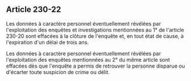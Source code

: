 Article 230-22
----
Les données à caractère personnel éventuellement révélées par l'exploitation des
enquêtes et investigations mentionnées au 1° de l'article 230-20 sont effacées à
la clôture de l'enquête et, en tout état de cause, à l'expiration d'un délai de
trois ans.

Les données à caractère personnel éventuellement révélées par l'exploitation des
enquêtes mentionnées au 2° du même article sont effacées dès que l'enquête a
permis de retrouver la personne disparue ou d'écarter toute suspicion de crime
ou délit.
